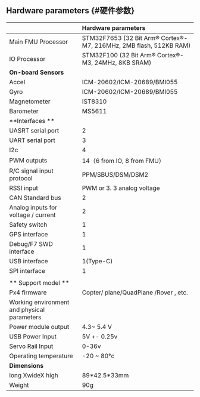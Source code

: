 ## Hardware parameters {#硬件参数}

|  | **Hardware parameters** |
| :--- | :--- |
| Main FMU Processor | STM32F7653  \(32 Bit Arm® Cortex®-M7, 216MHz, 2MB flash, 512KB RAM\) |
| IO Processor | STM32F100 \(32 Bit Arm® Cortex®-M3, 24MHz, 8KB SRAM\) |
| **On-board Sensors** |  |
| Accel | ICM-20602/ICM-20689/BMI055 |
| Gyro | ICM-20602/ICM-20689/BMI055 |
| Magnetometer | IST8310 |
| Barometer | MS5611 |
| **Interfaces **|  |
| UASRT serial port | 2 |
| UART serial port | 3 |
| I2c | 4 |
| PWM outputs | 14（6 from IO, 8 from FMU） |
| R/C signal input protocol | PPM/SBUS/DSM/DSM2 |
| RSSI input | PWM or 3. 3 analog voltage |
| CAN Standard bus | 2 |
| Analog inputs for voltage / current | 2 |
| Safety switch | 1 |
| GPS interface | 1 |
| Debug/F7 SWD interface | 1 |
| USB interface | 1\(Type-C\) |
| SPI interface | 1 |
|  |  |
| ** Support model ** |  |
| Px4 firmware | Copter/ plane/QuadPlane /Rover , etc. |
| Working environment and physical parameters |  |
| Power module output | 4.3~ 5.4 V |
| USB Power Input | 5V +- 0.25v |
| Servo Rail Input | 0-36v |
| Operating temperature | -20 ~ 80°c |
| **Dimensions** |  |
| long XwideX high | 89\*42.5\*33mm |
| Weight | 90g |

## 



